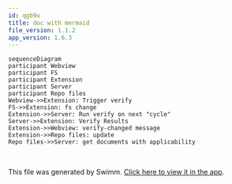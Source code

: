```yaml
---
id: qgb9u
title: doc with mermaid
file_version: 1.1.2
app_version: 1.6.3
---
```


<!--MERMAID {width:100}-->
```mermaid
sequenceDiagram
participant Webview
participant FS
participant Extension
participant Server
participant Repo files
Webview->>Extension: Trigger verify
FS->>Extension: fs change
Extension->>Server: Run verify on next "cycle"
Server->>Extension: Verify Results
Extension->>Webview: verify-changed message
Extension->>Repo files: update
Repo files->>Server: get documents with applicability
```
<!--MCONTENT {content: "sequenceDiagram<br/>\nparticipant Webview<br/>\nparticipant FS<br/>\nparticipant Extension<br/>\nparticipant Server<br/>\nparticipant Repo files<br/>\nWebview->>Extension: Trigger verify<br/>\nFS->>Extension: fs change<br/>\nExtension->>Server: Run verify on next \"cycle\"<br/>\nServer->>Extension: Verify Results<br/>\nExtension->>Webview: verify-changed message<br/>\nExtension->>Repo files: update<br/>\nRepo files->>Server: get documents with applicability<br/>"} --->

<br/>

This file was generated by Swimm. [Click here to view it in the app](https://swimm-web-app.web.app/repos/Z2l0aHViJTNBJTNBdDElM0ElM0FlcmFuLXN3aW1t/docs/qgb9u).
